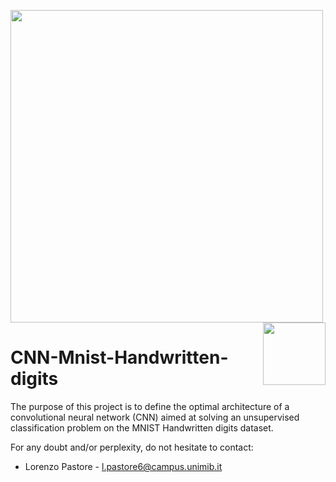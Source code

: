 <p float="left">
 <img src="https://github.com/LorenzoPastore/FoCS_2019-20/blob/master/images/DS%20Logo.png" width = "500"/>
 <img src="https://github.com/LorenzoPastore/FoCS_2019-20/blob/master/images/Bicocca%20Logo.png" width = "100" align="right"/>
</p>

# CNN-Mnist-Handwritten-digits
The purpose of this project is to define the optimal architecture of a convolutional neural network (CNN) aimed at solving an unsupervised classification problem on the MNIST Handwritten digits dataset.


For any doubt and/or perplexity, do not hesitate to contact:
- Lorenzo Pastore - l.pastore6@campus.unimib.it

